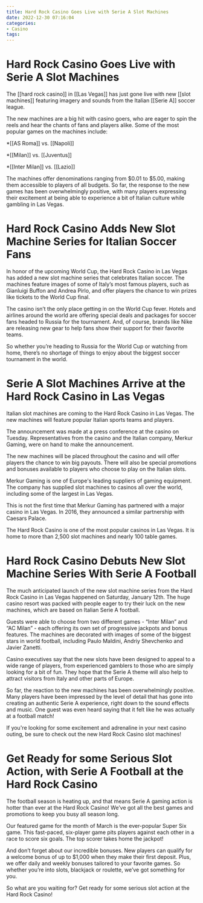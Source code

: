```yaml
---
title: Hard Rock Casino Goes Live with Serie A Slot Machines
date: 2022-12-30 07:16:04
categories:
- Casino
tags:
---
```



#  Hard Rock Casino Goes Live with Serie A Slot Machines

The [[hard rock casino]] in [[Las Vegas]] has just gone live with new [[slot machines]] featuring imagery and sounds from the Italian [[Serie A]] soccer league.

The new machines are a big hit with casino goers, who are eager to spin the reels and hear the chants of fans and players alike. Some of the most popular games on the machines include:

*[[AS Roma]] vs. [[Napoli]]

*[[Milan]] vs. [[Juventus]]

*[[Inter Milan]] vs. [[Lazio]]

The machines offer denominations ranging from $0.01 to $5.00, making them accessible to players of all budgets. So far, the response to the new games has been overwhelmingly positive, with many players expressing their excitement at being able to experience a bit of Italian culture while gambling in Las Vegas.

#  Hard Rock Casino Adds New Slot Machine Series for Italian Soccer Fans

In honor of the upcoming World Cup, the Hard Rock Casino in Las Vegas has added a new slot machine series that celebrates Italian soccer. The machines feature images of some of Italy’s most famous players, such as Gianluigi Buffon and Andrea Pirlo, and offer players the chance to win prizes like tickets to the World Cup final.

The casino isn’t the only place getting in on the World Cup fever. Hotels and airlines around the world are offering special deals and packages for soccer fans headed to Russia for the tournament. And, of course, brands like Nike are releasing new gear to help fans show their support for their favorite teams.

So whether you’re heading to Russia for the World Cup or watching from home, there’s no shortage of things to enjoy about the biggest soccer tournament in the world.

#  Serie A Slot Machines Arrive at the Hard Rock Casino in Las Vegas

Italian slot machines are coming to the Hard Rock Casino in Las Vegas. The new machines will feature popular Italian sports teams and players.

The announcement was made at a press conference at the casino on Tuesday. Representatives from the casino and the Italian company, Merkur Gaming, were on hand to make the announcement.

The new machines will be placed throughout the casino and will offer players the chance to win big payouts. There will also be special promotions and bonuses available to players who choose to play on the Italian slots.

Merkur Gaming is one of Europe's leading suppliers of gaming equipment. The company has supplied slot machines to casinos all over the world, including some of the largest in Las Vegas.

This is not the first time that Merkur Gaming has partnered with a major casino in Las Vegas. In 2016, they announced a similar partnership with Caesars Palace.

The Hard Rock Casino is one of the most popular casinos in Las Vegas. It is home to more than 2,500 slot machines and nearly 100 table games.

#  Hard Rock Casino Debuts New Slot Machine Series With Serie A Football

The much anticipated launch of the new slot machine series from the Hard Rock Casino in Las Vegas happened on Saturday, January 12th. The huge casino resort was packed with people eager to try their luck on the new machines, which are based on Italian Serie A football.

Guests were able to choose from two different games - “Inter Milan” and “AC Milan” - each offering its own set of progressive jackpots and bonus features. The machines are decorated with images of some of the biggest stars in world football, including Paulo Maldini, Andriy Shevchenko and Javier Zanetti.

Casino executives say that the new slots have been designed to appeal to a wide range of players, from experienced gamblers to those who are simply looking for a bit of fun. They hope that the Serie A theme will also help to attract visitors from Italy and other parts of Europe.

So far, the reaction to the new machines has been overwhelmingly positive. Many players have been impressed by the level of detail that has gone into creating an authentic Serie A experience, right down to the sound effects and music. One guest was even heard saying that it felt like he was actually at a football match!

If you're looking for some excitement and adrenaline in your next casino outing, be sure to check out the new Hard Rock Casino slot machines!

#  Get Ready for some Serious Slot Action, with Serie A Football at the Hard Rock Casino

The football season is heating up, and that means Serie A gaming action is hotter than ever at the Hard Rock Casino! We’ve got all the best games and promotions to keep you busy all season long.

Our featured game for the month of March is the ever-popular Super Six game. This fast-paced, six-player game pits players against each other in a race to score six goals. The top scorer takes home the jackpot!

And don’t forget about our incredible bonuses. New players can qualify for a welcome bonus of up to $1,000 when they make their first deposit. Plus, we offer daily and weekly bonuses tailored to your favorite games. So whether you’re into slots, blackjack or roulette, we’ve got something for you.

So what are you waiting for? Get ready for some serious slot action at the Hard Rock Casino!